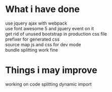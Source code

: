 # What i have done  
use jquery ajax with webpack  
use font awesome 5 and jquery event on it  
get rid of unused bootstrap in production css file  
prefixer for generated css  
source map js and css for dev mode  
bundle splitting work fine  

# Things i may improve  
working on code splitting dynamic import  

